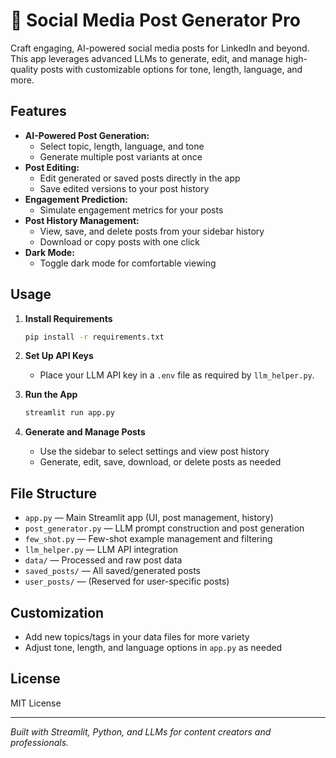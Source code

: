 # 🚀 Social Media Post Generator Pro

Craft engaging, AI-powered social media posts for LinkedIn and beyond. This app leverages advanced LLMs to generate, edit, and manage high-quality posts with customizable options for tone, length, language, and more.

## Features

- **AI-Powered Post Generation:**
  - Select topic, length, language, and tone
  - Generate multiple post variants at once
- **Post Editing:**
  - Edit generated or saved posts directly in the app
  - Save edited versions to your post history
- **Engagement Prediction:**
  - Simulate engagement metrics for your posts
- **Post History Management:**
  - View, save, and delete posts from your sidebar history
  - Download or copy posts with one click
- **Dark Mode:**
  - Toggle dark mode for comfortable viewing

## Usage

1. **Install Requirements**
   ```bash
   pip install -r requirements.txt
   ```

2. **Set Up API Keys**
   - Place your LLM API key in a `.env` file as required by `llm_helper.py`.

3. **Run the App**
   ```bash
   streamlit run app.py
   ```

4. **Generate and Manage Posts**
   - Use the sidebar to select settings and view post history
   - Generate, edit, save, download, or delete posts as needed

## File Structure

- `app.py` — Main Streamlit app (UI, post management, history)
- `post_generator.py` — LLM prompt construction and post generation
- `few_shot.py` — Few-shot example management and filtering
- `llm_helper.py` — LLM API integration
- `data/` — Processed and raw post data
- `saved_posts/` — All saved/generated posts
- `user_posts/` — (Reserved for user-specific posts)

## Customization
- Add new topics/tags in your data files for more variety
- Adjust tone, length, and language options in `app.py` as needed

## License
MIT License

---
*Built with Streamlit, Python, and LLMs for content creators and professionals.*

